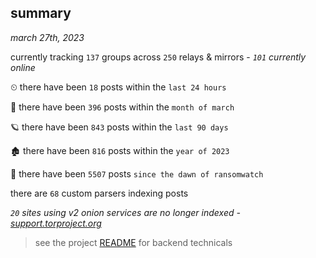 
## summary
_march 27th, 2023_

currently tracking `137` groups across `250` relays & mirrors - _`101` currently online_

⏲ there have been `18` posts within the `last 24 hours`

🦈 there have been `396` posts within the `month of march`

🪐 there have been `843` posts within the `last 90 days`

🏚 there have been `816` posts within the `year of 2023`

🦕 there have been `5507` posts `since the dawn of ransomwatch`

there are `68` custom parsers indexing posts

_`20` sites using v2 onion services are no longer indexed - [support.torproject.org](https://support.torproject.org/onionservices/v2-deprecation/)_

> see the project [README](https://github.com/joshhighet/ransomwatch#ransomwatch--) for backend technicals
